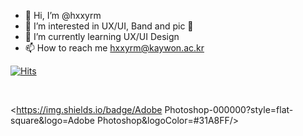 - 👋 Hi, I’m @hxxyrm
- 👀 I’m interested in UX/UI, Band and pic 📸
- 🌱 I’m currently learning UX/UI Design
- 📫 How to reach me hxxyrm@kaywon.ac.kr

[![Hits](https://hits.seeyoufarm.com/api/count/incr/badge.svg?url=https%3A%2F%2Fgithub.com%2Fhxxyrm&count_bg=%2389B1FF&title_bg=%23323258&icon=&icon_color=%23E7E7E7&title=hits&edge_flat=false)](https://hits.seeyoufarm.com)

<br>

<https://img.shields.io/badge/Adobe Photoshop-000000?style=flat-square&logo=Adobe Photoshop&logoColor=#31A8FF/> </a>

<!---
hxxyrm/hxxyrm is a ✨ special ✨ repository because its `README.md` (this file) appears on your GitHub profile.
You can click the Preview link to take a look at your changes.
--->

